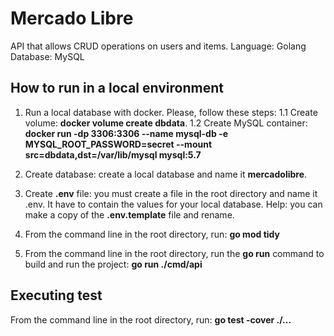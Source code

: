 # Mercado Libre
API that allows CRUD operations on users and items.
Language: Golang
Database: MySQL

## How to run in a local environment
1. Run a local database with docker. Please, follow these steps: 
    1.1 Create volume: **docker volume create dbdata**.
    1.2 Create MySQL container: **docker run -dp 3306:3306 --name mysql-db -e MYSQL_ROOT_PASSWORD=secret --mount src=dbdata,dst=/var/lib/mysql mysql:5.7**

2. Create database: create a local database and name it **mercadolibre**.

3. Create **.env** file: you must create a file in the root directory and name it .env. It have to contain the values ​​for your local database.
Help: you can make a copy of the **.env.template** file and rename.

4. From the command line in the root directory, run: **go mod tidy**

5. From the command line in the root directory, run the **go run** command to build and run the project: **go run ./cmd/api**


## Executing test

From the command line in the root directory, run: **go test -cover ./...**